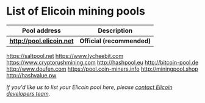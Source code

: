 # List of Elicoin mining pools

Pool address | Description
------------ | -----------
**http://pool.elicoin.net** | **Official (recommended)**
https://saltpool.net
https://www.lycheebit.com
https://www.cryptorushmining.com
http://hashpool.eu 
http://bitcoin-pool.de
http://www.doufen.com
https://pool.coin-miners.info
http://miningpool.shop
http://hashvalue.pw

*If you'd like us to list your Elicoin pool here, please [contact Elicoin developers team](./README.md#contact-info-and-links).*
